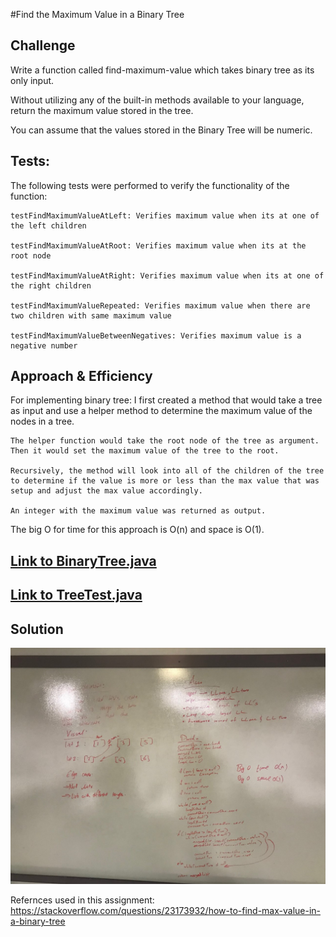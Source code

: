 #Find the Maximum Value in a Binary Tree

## Challenge


Write a function called find-maximum-value which takes binary tree as its only input.

Without utilizing any of the built-in methods available to your language, return the maximum value stored in the tree.

You can assume that the values stored in the Binary Tree will be numeric.

## Tests:
The following tests were performed to verify the functionality of the function:

    testFindMaximumValueAtLeft: Verifies maximum value when its at one of the left children

    testFindMaximumValueAtRoot: Verifies maximum value when its at the root node

    testFindMaximumValueAtRight: Verifies maximum value when its at one of the right children

    testFindMaximumValueRepeated: Verifies maximum value when there are two children with same maximum value

    testFindMaximumValueBetweenNegatives: Verifies maximum value is a negative number

## Approach & Efficiency

For implementing binary tree:
    I first created a method that would take a tree as input and use a helper method to determine the maximum value of the nodes in a tree.

    The helper function would take the root node of the tree as argument. Then it would set the maximum value of the tree to the root.

    Recursively, the method will look into all of the children of the tree to determine if the value is more or less than the max value that was setup and adjust the max value accordingly.

    An integer with the maximum value was returned as output.

  The big O for time for this approach is O(n) and space is O(1).



## [Link to BinaryTree.java](https://github.com/sadhikari07/data-structures-and-algorithms/blob/master/java401_code_challenges/src/main/java/java401_code_challenges/stack_and_queue/Stack.java)

## [Link to TreeTest.java](https://github.com/sadhikari07/data-structures-and-algorithms/blob/master/java401_code_challenges/src/test/java/java401_code_challenges/stack_and_queue/Stack_and_queueTest.java)

## Solution
![Linked list insertion](https://raw.githubusercontent.com/sadhikari07/data-structures-and-algorithms/master/java401_code_challenges/assets/mergeLists.jpg)


Refernces used in this assignment:
https://stackoverflow.com/questions/23173932/how-to-find-max-value-in-a-binary-tree